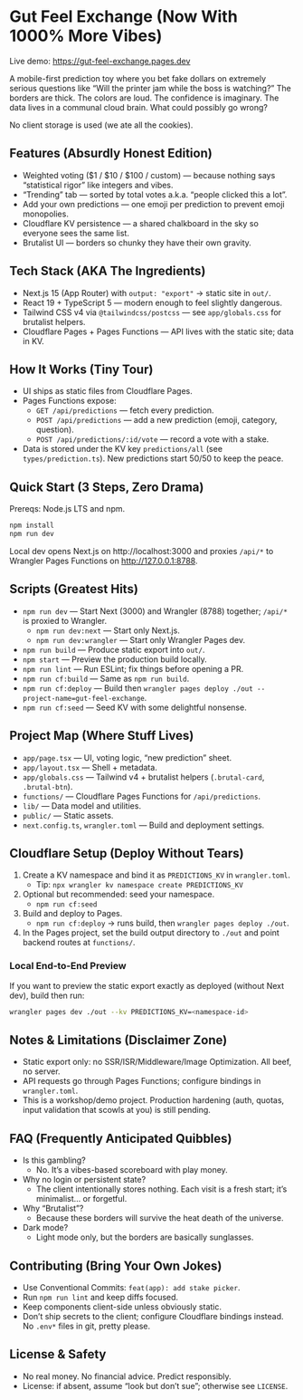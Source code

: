# Gut Feel Exchange (Now With 1000% More Vibes)
Live demo: https://gut-feel-exchange.pages.dev

A mobile-first prediction toy where you bet fake dollars on extremely serious questions like “Will the printer jam while the boss is watching?” The borders are thick. The colors are loud. The confidence is imaginary. The data lives in a communal cloud brain. What could possibly go wrong?

No client storage is used (we ate all the cookies).

## Features (Absurdly Honest Edition)
- Weighted voting ($1 / $10 / $100 / custom) — because nothing says “statistical rigor” like integers and vibes.
- “Trending” tab — sorted by total votes a.k.a. “people clicked this a lot”.
- Add your own predictions — one emoji per prediction to prevent emoji monopolies.
- Cloudflare KV persistence — a shared chalkboard in the sky so everyone sees the same list.
- Brutalist UI — borders so chunky they have their own gravity.

## Tech Stack (AKA The Ingredients)
- Next.js 15 (App Router) with `output: "export"` → static site in `out/`.
- React 19 + TypeScript 5 — modern enough to feel slightly dangerous.
- Tailwind CSS v4 via `@tailwindcss/postcss` — see `app/globals.css` for brutalist helpers.
- Cloudflare Pages + Pages Functions — API lives with the static site; data in KV.

## How It Works (Tiny Tour)
- UI ships as static files from Cloudflare Pages.
- Pages Functions expose:
  - `GET /api/predictions` — fetch every prediction.
  - `POST /api/predictions` — add a new prediction (emoji, category, question).
  - `POST /api/predictions/:id/vote` — record a vote with a stake.
- Data is stored under the KV key `predictions/all` (see `types/prediction.ts`). New predictions start 50/50 to keep the peace.

## Quick Start (3 Steps, Zero Drama)
Prereqs: Node.js LTS and npm.

```bash
npm install
npm run dev
```

Local dev opens Next.js on http://localhost:3000 and proxies `/api/*` to Wrangler Pages Functions on http://127.0.0.1:8788.

## Scripts (Greatest Hits)
- `npm run dev` — Start Next (3000) and Wrangler (8788) together; `/api/*` is proxied to Wrangler.
  - `npm run dev:next` — Start only Next.js.
  - `npm run dev:wrangler` — Start only Wrangler Pages dev.
- `npm run build` — Produce static export into `out/`.
- `npm start` — Preview the production build locally.
- `npm run lint` — Run ESLint; fix things before opening a PR.
- `npm run cf:build` — Same as `npm run build`.
- `npm run cf:deploy` — Build then `wrangler pages deploy ./out --project-name=gut-feel-exchange`.
- `npm run cf:seed` — Seed KV with some delightful nonsense.

## Project Map (Where Stuff Lives)
- `app/page.tsx` — UI, voting logic, “new prediction” sheet.
- `app/layout.tsx` — Shell + metadata.
- `app/globals.css` — Tailwind v4 + brutalist helpers (`.brutal-card`, `.brutal-btn`).
- `functions/` — Cloudflare Pages Functions for `/api/predictions`.
- `lib/` — Data model and utilities.
- `public/` — Static assets.
- `next.config.ts`, `wrangler.toml` — Build and deployment settings.

## Cloudflare Setup (Deploy Without Tears)
1. Create a KV namespace and bind it as `PREDICTIONS_KV` in `wrangler.toml`.
   - Tip: `npx wrangler kv namespace create PREDICTIONS_KV`
2. Optional but recommended: seed your namespace.
   - `npm run cf:seed`
3. Build and deploy to Pages.
   - `npm run cf:deploy` → runs build, then `wrangler pages deploy ./out`.
4. In the Pages project, set the build output directory to `./out` and point backend routes at `functions/`.

### Local End‑to‑End Preview
If you want to preview the static export exactly as deployed (without Next dev), build then run:

```bash
wrangler pages dev ./out --kv PREDICTIONS_KV=<namespace-id>
```

## Notes & Limitations (Disclaimer Zone)
- Static export only: no SSR/ISR/Middleware/Image Optimization. All beef, no server.
- API requests go through Pages Functions; configure bindings in `wrangler.toml`.
- This is a workshop/demo project. Production hardening (auth, quotas, input validation that scowls at you) is still pending.

## FAQ (Frequently Anticipated Quibbles)
- Is this gambling?
  - No. It’s a vibes-based scoreboard with play money.
- Why no login or persistent state?
  - The client intentionally stores nothing. Each visit is a fresh start; it’s minimalist… or forgetful.
- Why “Brutalist”?
  - Because these borders will survive the heat death of the universe.
- Dark mode?
  - Light mode only, but the borders are basically sunglasses.

## Contributing (Bring Your Own Jokes)
- Use Conventional Commits: `feat(app): add stake picker`.
- Run `npm run lint` and keep diffs focused.
- Keep components client-side unless obviously static.
- Don’t ship secrets to the client; configure Cloudflare bindings instead. No `.env*` files in git, pretty please.

## License & Safety
- No real money. No financial advice. Predict responsibly.
- License: if absent, assume “look but don’t sue”; otherwise see `LICENSE`.
